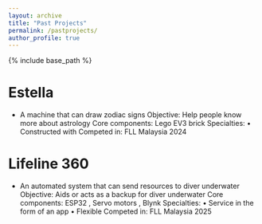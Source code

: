 ```yaml
---
layout: archive
title: "Past Projects"
permalink: /pastprojects/
author_profile: true
---
```


{% include base_path %}

Estella
======
* A machine that can draw zodiac signs
Objective: Help people know more about astrology
Core components: Lego EV3 brick
Specialties: • Constructed with 
Competed in: FLL Malaysia 2024

Lifeline 360
======
* An automated system that can send resources to diver underwater
Objective: Aids or acts as a backup for diver underwater
Core components: ESP32 , Servo motors , Blynk
Specialties: • Service in the form of an app
             • Flexible
Competed in: FLL Malaysia 2025


